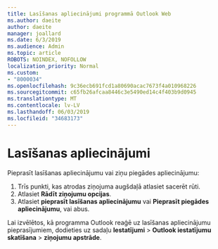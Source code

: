 ```yaml
---
title: Lasīšanas apliecinājumi programmā Outlook Web
ms.author: daeite
author: daeite
manager: joallard
ms.date: 6/3/2019
ms.audience: Admin
ms.topic: article
ROBOTS: NOINDEX, NOFOLLOW
localization_priority: Normal
ms.custom:
- "8000034"
ms.openlocfilehash: 9c36ecb691fcd1a80690acac7673f4a010968226
ms.sourcegitcommit: c65fb26afcaa8446c3e5490ed14c4f403b9d0945
ms.translationtype: MT
ms.contentlocale: lv-LV
ms.lasthandoff: 06/03/2019
ms.locfileid: "34683173"
---
```

# <a name="read-receipts"></a>Lasīšanas apliecinājumi

Pieprasīt lasīšanas apliecinājumu vai ziņu piegādes apliecinājumu: 

1. Trīs punkti, kas atrodas ziņojuma augšdaļā atlasiet sacerēt rūti.
1. Atlasiet **Rādīt ziņojumu opcijas**.
1. Atlasiet **pieprasīt lasīšanas apliecinājumu** vai **Pieprasīt piegādes apliecinājumu**, vai abus.

Lai izvēlētos, kā programma Outlook reaģē uz lasīšanas apliecinājumu pieprasījumiem, dodieties uz sadaļu **Iestatījumi** > **Outlook iestatījumu skatīšana** > **ziņojumu apstrāde**.
